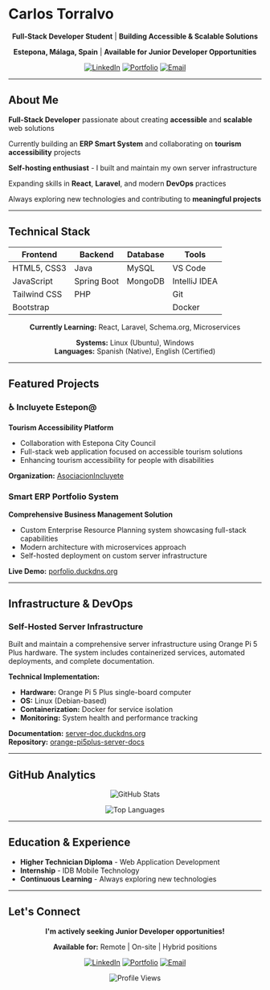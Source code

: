 # Carlos Torralvo

<div align="center">

**Full-Stack Developer Student** | **Building Accessible & Scalable Solutions**

**Estepona, Málaga, Spain** | **Available for Junior Developer Opportunities**

[![LinkedIn](https://img.shields.io/badge/LinkedIn-0077B5?style=for-the-badge&logo=linkedin&logoColor=white)](https://www.linkedin.com/in/jose-carlos-torralvo/)
[![Portfolio](https://img.shields.io/badge/Portfolio-000000?style=for-the-badge&logo=About.me&logoColor=white)](https://porfolio.duckdns.org/)
[![Email](https://img.shields.io/badge/Gmail-D14836?style=for-the-badge&logo=gmail&logoColor=white)](mailto:j.carlos.torralvo@gmail.com)

</div>

---

## About Me

**Full-Stack Developer** passionate about creating **accessible** and **scalable** web solutions  

Currently building an **ERP Smart System** and collaborating on **tourism accessibility** projects  

**Self-hosting enthusiast** - I built and maintain my own server infrastructure  

Expanding skills in **React**, **Laravel**, and modern **DevOps** practices  

Always exploring new technologies and contributing to **meaningful projects**

---

## Technical Stack

<div align="center">

| **Frontend** | **Backend** | **Database** | **Tools** |
|--------------|-------------|--------------|-----------|
| HTML5, CSS3 | Java | MySQL | VS Code |
| JavaScript | Spring Boot | MongoDB | IntelliJ IDEA |
| Tailwind CSS | PHP | | Git |
| Bootstrap | | | Docker |

**Currently Learning:** React, Laravel, Schema.org, Microservices

**Systems:** Linux (Ubuntu), Windows  
**Languages:** Spanish (Native), English (Certified)

</div>

---

## Featured Projects

### ♿ Incluyete Estepon@
**Tourism Accessibility Platform**
- Collaboration with Estepona City Council
- Full-stack web application focused on accessible tourism solutions
- Enhancing tourism accessibility for people with disabilities

**Organization:** [AsociacionIncluyete](https://github.com/AsociacionIncluyete)

### Smart ERP Portfolio System
**Comprehensive Business Management Solution**
- Custom Enterprise Resource Planning system showcasing full-stack capabilities
- Modern architecture with microservices approach
- Self-hosted deployment on custom server infrastructure

**Live Demo:** [porfolio.duckdns.org](https://porfolio.duckdns.org/)

---

## Infrastructure & DevOps

### Self-Hosted Server Infrastructure
Built and maintain a comprehensive server infrastructure using Orange Pi 5 Plus hardware. The system includes containerized services, automated deployments, and complete documentation.

**Technical Implementation:**
- **Hardware:** Orange Pi 5 Plus single-board computer
- **OS:** Linux (Debian-based)
- **Containerization:** Docker for service isolation
- **Monitoring:** System health and performance tracking

**Documentation:** [server-doc.duckdns.org](https://server-doc.duckdns.org/)  
**Repository:** [orange-pi5plus-server-docs](https://github.com/eChrls/orange-pi5plus-server-docs)

---

## GitHub Analytics

<div align="center">

![GitHub Stats](https://github-readme-stats.vercel.app/api?username=eChrls&theme=dark&hide_border=true&include_all_commits=true&count_private=true)

![Top Languages](https://github-readme-stats.vercel.app/api/top-langs/?username=eChrls&theme=dark&hide_border=true&include_all_commits=true&count_private=true&layout=compact)

</div>

---

## Education & Experience

- **Higher Technician Diploma** - Web Application Development
- **Internship** - IDB Mobile Technology
- **Continuous Learning** - Always exploring new technologies

---

## Let's Connect

<div align="center">

**I'm actively seeking Junior Developer opportunities!**

**Available for:** Remote | On-site | Hybrid positions

[![LinkedIn](https://img.shields.io/badge/LinkedIn-Connect-0077B5?style=for-the-badge&logo=linkedin)](https://www.linkedin.com/in/jose-carlos-torralvo/)
[![Portfolio](https://img.shields.io/badge/Portfolio-Visit-000000?style=for-the-badge&logo=About.me)](https://porfolio.duckdns.org/)
[![Email](https://img.shields.io/badge/Email-Contact-D14836?style=for-the-badge&logo=gmail)](mailto:j.carlos.torralvo@gmail.com)

![Profile Views](https://komarev.com/ghpvc/?username=eChrls&color=blueviolet&style=flat-square&label=Profile+Views)

</div>
